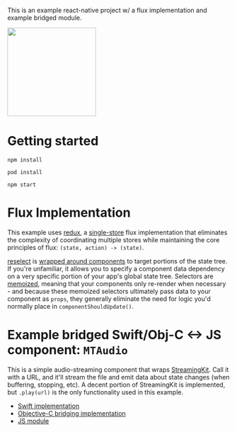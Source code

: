 This is an example react-native project w/ a flux implementation and example bridged module.

<img src="https://cloud.githubusercontent.com/assets/1147390/10714546/d9679476-7b2e-11e5-90be-7380f976453a.png" width="200" />

# Getting started

`npm install`

`pod install`

`npm start`

# Flux Implementation
This example uses [redux](https://github.com/rackt/redux), a [single-store](https://github.com/holmesal/toshi/blob/master/src/store.js) flux implementation that eliminates the complexity of coordinating multiple stores while maintaining the core principles of flux: `(state, action) -> (state)`.

[reselect](https://github.com/rackt/reselect) is [wrapped around components](https://github.com/holmesal/toshi/blob/master/src/components/currencyList.js#L10) to target portions of the state tree. If you're unfamiliar, it allows you to specify a component data dependency on a very specific portion of your app's global state tree. Selectors are [memoized](https://github.com/holmesal/toshi/blob/master/src/selectors/cryptocurrencies.js#L7), meaning that your components only re-render when necessary - and because these memoized selectors ultimately pass data to your component as `props`, they generally eliminate the need for logic you'd normally place in `componentShouldUpdate()`.

# Example bridged Swift/Obj-C <-> JS component: `MTAudio`

This is a simple audio-streaming component that wraps [StreamingKit](https://github.com/tumtumtum/StreamingKit). Call it with a URL, and it'll stream the file and emit data about state changes (when buffering, stopping, etc). A decent portion of StreamingKit is implemented, but `.play(url)` is the only functionality used in this example.

* [Swift implementation](https://github.com/holmesal/toshi/blob/master/ios/MTAudio.swift)
* [Objective-C bridging implementation]()
* [JS module]()
